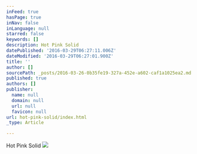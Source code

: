 ```yaml
---
inFeed: true
hasPage: true
inNav: false
inLanguage: null
starred: false
keywords: []
description: Hot Pink Solid
datePublished: '2016-03-29T06:27:11.006Z'
dateModified: '2016-03-29T06:27:01.900Z'
title: ''
author: []
sourcePath: _posts/2016-03-26-0b35fe19-327a-452e-a602-caf1a1025ea2.md
published: true
authors: []
publisher:
  name: null
  domain: null
  url: null
  favicon: null
url: hot-pink-solid/index.html
_type: Article

---
```

Hot Pink Solid
![](https://the-grid-user-content.s3-us-west-2.amazonaws.com/45969c84-b4b2-4f46-979b-13f430b1cf80.jpg)